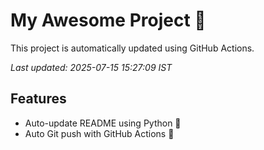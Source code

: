 # My Awesome Project 🚀

This project is automatically updated using GitHub Actions.

_Last updated: 2025-07-15 15:27:09 IST_

## Features
- Auto-update README using Python 🐍
- Auto Git push with GitHub Actions 🤖
